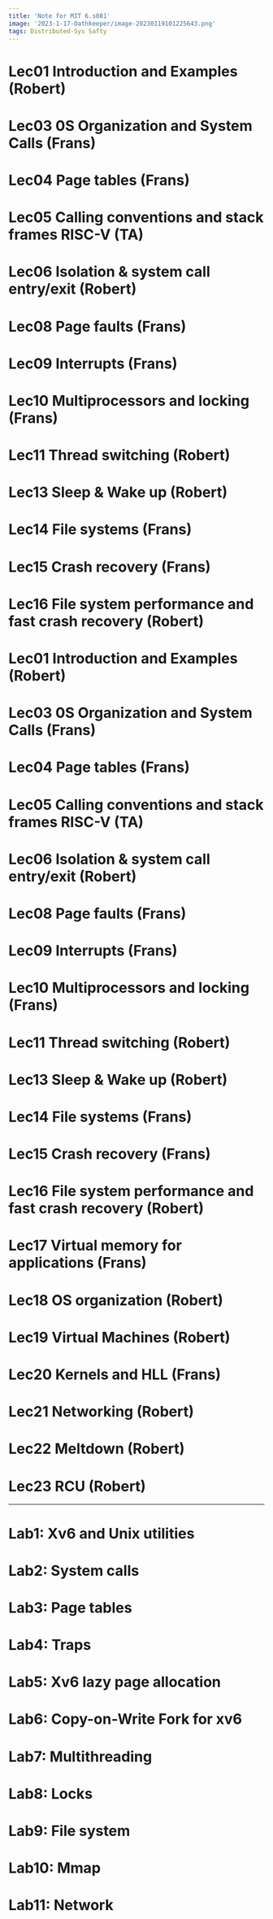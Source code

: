 ```yaml
---
title: 'Note for MIT 6.s081'
image: '2023-1-17-Oathkeeper/image-20230119101225643.png'
tags: Distributed-Sys Safty
---
```


<!--more-->

# Lec01 Introduction and Examples (Robert)


# Lec03 0S Organization and System Calls (Frans)


# Lec04 Page tables (Frans)


# Lec05 Calling conventions and stack frames RISC-V (TA)


# Lec06 Isolation & system call entry/exit (Robert)


# Lec08 Page faults (Frans)


# Lec09 Interrupts (Frans)


# Lec10 Multiprocessors and locking (Frans)


# Lec11 Thread switching (Robert)


# Lec13 Sleep & Wake up (Robert)


# Lec14 File systems (Frans)


# Lec15 Crash recovery (Frans)


# Lec16 File system performance and fast crash recovery (Robert)


# Lec01 Introduction and Examples (Robert)


# Lec03 0S Organization and System Calls (Frans)


# Lec04 Page tables (Frans)


# Lec05 Calling conventions and stack frames RISC-V (TA)


# Lec06 Isolation & system call entry/exit (Robert)


# Lec08 Page faults (Frans)


# Lec09 Interrupts (Frans)


# Lec10 Multiprocessors and locking (Frans)


# Lec11 Thread switching (Robert)


# Lec13 Sleep & Wake up (Robert)


# Lec14 File systems (Frans)


# Lec15 Crash recovery (Frans)


# Lec16 File system performance and fast crash recovery (Robert)


# Lec17 Virtual memory for applications (Frans)



# Lec18 OS organization (Robert)



# Lec19 Virtual Machines (Robert)



# Lec20 Kernels and HLL (Frans)


# Lec21 Networking (Robert)


# Lec22 Meltdown (Robert)


# Lec23 RCU (Robert)

---


# Lab1: Xv6 and Unix utilities



# Lab2: System calls



# Lab3: Page tables



# Lab4: Traps



# Lab5: Xv6 lazy page allocation



# Lab6: Copy-on-Write Fork for xv6



# Lab7: Multithreading



# Lab8: Locks



# Lab9: File system



# Lab10: Mmap



# Lab11: Network


